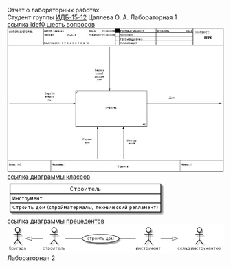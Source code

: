 Отчет о лабораторных работах<br>
Студент группы [ИДБ-15-12](https://github.com/stankin/design-2018/wiki/list-idb-15-12) Цаплева О. А.
Лабораторная 1<br>
[ссылка idef0 шесть вопросов](http://127.0.0.1:62622/idef0/index.html?id=3)
<img src="01_A-0.jpg"><br>
[ссылка диаграммы классов](http://www.plantuml.com/plantuml/png/JOz1JiCm44NNzIb6NO748Kgu03lMbcrHgqwCngbO82GQX5YG0x3b1f4WKajQpl1z8oP4IDdzF_FcoLwbMdEzBODA6r_TQTObcQ1JeWUrABJPt7BSLlOgXiXqi_QrKujBvdW_JOeWY82HhUFvw55DbYK-SfEVy8DzRj1ZoEsITA9hyHFUSSgxSP-VSKGlhL7pWzmIlYGUwMpY91-4x4QNj3qwCRvTq5z_mKcENYNjy2sx0mdIunC3kd_zkRnixQqZuza4frQkilBxNm00)<br>
<img src="J1.png"><br>
[ссылка диаграммы прецедентов](http://www.plantuml.com/plantuml/png/fP71JW8n48RFp5DCUj83YGzW38ldJVRckTcjqB1ioRGR3s82UELXK24XWZx3z8qSg1WIlNbeylV__twPINi-Q0hjk0O_iir4anwZBeCZV8HENvUZ0RcsgMvTBTRTq0O3dOp8FIIdNqj5YeugG-VMqnclzQRKtloRM9lxWC4XsS4mO6N9bC6w1jAynHLgZufVueot_COhNlDAVOTv2kESttbtY50w7t4U5t4MdtdF6xaj-9DVrGbtV90QucybtV0kBd-8n_mlYeBJmjalHbmYhqNk5HJOxU95TWbo3Z87sU1wAgg0N8pfZKmDFTDKyZjV)
<img src="J2.png">
Лабораторная 2<br>

